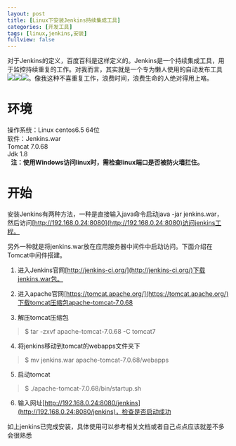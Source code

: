 ```yaml
---
layout: post
title: [Linux下安装Jenkins持续集成工具]
categories: [开发工具]
tags: [linux,jenkins,安装]
fullview: false
---
```

对于Jenkins的定义，百度百科是这样定义的。Jenkins是一个持续集成工具，用于监控持续重复的工作。对我而言，其实就是一个专为懒人使用的自动发布工具![](http://img.baidu.com/hi/jx2/j_0007.gif)![](http://img.baidu.com/hi/jx2/j_0007.gif)![](http://img.baidu.com/hi/jx2/j_0007.gif)。像我这种不喜重复工作，浪费时间，浪费生命的人绝对得用上咯。

# 环境

操作系统：Linux centos6.5 64位  
软件：Jenkins.war  
Tomcat 7.0.68  
Jdk 1.8  
 
**注：使用Windows访问linux时，需检查linux端口是否被防火墙拦住。**

# 开始

安装Jenkins有两种方法，一种是直接输入java命令启动java -jar jenkins.war，然后访问[http://192.168.0.24:8080](http://192.168.0.24:8080)访问jenkins工程。

另外一种就是将jenkins.war放在应用服务器中间件中启动访问。下面介绍在Tomcat中间件搭建。

1. 进入Jenkins官网[http://jenkins-ci.org/](http://jenkins-ci.org/)下载jenkins.war包。

2. 进入apache官网[https://tomcat.apache.org/](https://tomcat.apache.org/)下载tomcat压缩包apache-tomcat-7.0.68

3. 解压tomcat压缩包
> $ tar -zxvf apache-tomcat-7.0.68 -C tomcat7

4. 将jenkins移动到tomcat的webapps文件夹下
> $ mv jenkins.war apache-tomcat-7.0.68/webapps

5. 启动tomcat
> $ ./apache-tomcat-7.0.68/bin/startup.sh

6. 输入网址[http://192.168.0.24:8080/jenkins](http://192.168.0.24:8080/jenkins)，检查是否启动成功

如上jenkins已完成安装，具体使用可以参考相关文档或者自己点点应该就差不多会很熟悉
